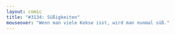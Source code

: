 ```yaml
---
layout: comic
title: "#3134: Süßigkeiten"
mouseover: "Wenn man viele Kekse isst, wird man nunmal süß."
---
```

